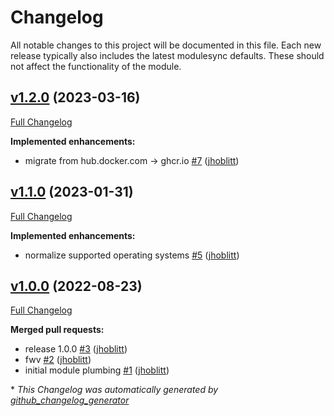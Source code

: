 # Changelog

All notable changes to this project will be documented in this file.
Each new release typically also includes the latest modulesync defaults.
These should not affect the functionality of the module.

## [v1.2.0](https://github.com/lsst-it/puppet-foreman_envsync/tree/v1.2.0) (2023-03-16)

[Full Changelog](https://github.com/lsst-it/puppet-foreman_envsync/compare/v1.1.0...v1.2.0)

**Implemented enhancements:**

- migrate from hub.docker.com -\> ghcr.io [\#7](https://github.com/lsst-it/puppet-foreman_envsync/pull/7) ([jhoblitt](https://github.com/jhoblitt))

## [v1.1.0](https://github.com/lsst-it/puppet-foreman_envsync/tree/v1.1.0) (2023-01-31)

[Full Changelog](https://github.com/lsst-it/puppet-foreman_envsync/compare/v1.0.0...v1.1.0)

**Implemented enhancements:**

- normalize supported operating systems [\#5](https://github.com/lsst-it/puppet-foreman_envsync/pull/5) ([jhoblitt](https://github.com/jhoblitt))

## [v1.0.0](https://github.com/lsst-it/puppet-foreman_envsync/tree/v1.0.0) (2022-08-23)

[Full Changelog](https://github.com/lsst-it/puppet-foreman_envsync/compare/db3a8de646d392fc4292032d32ed6e62204a1fcd...v1.0.0)

**Merged pull requests:**

- release 1.0.0 [\#3](https://github.com/lsst-it/puppet-foreman_envsync/pull/3) ([jhoblitt](https://github.com/jhoblitt))
- fwv [\#2](https://github.com/lsst-it/puppet-foreman_envsync/pull/2) ([jhoblitt](https://github.com/jhoblitt))
- initial module plumbing [\#1](https://github.com/lsst-it/puppet-foreman_envsync/pull/1) ([jhoblitt](https://github.com/jhoblitt))



\* *This Changelog was automatically generated by [github_changelog_generator](https://github.com/github-changelog-generator/github-changelog-generator)*
